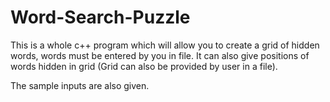 # Word-Search-Puzzle
This is a whole c++ program which will allow you to create a grid of hidden words, words must be entered by you in file. It can also give positions of words hidden in grid (Grid can also be provided by user in a file).

The sample inputs are also given.
